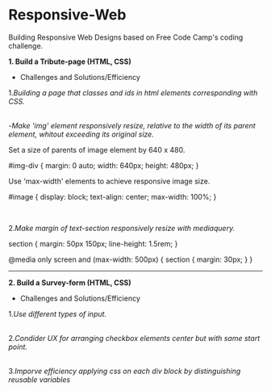 # Responsive-Web
Building Responsive Web Designs based on Free Code Camp's coding challenge. 

<strong>1. Build a Tribute-page (HTML, CSS)</strong>
+ Challenges and Solutions/Efficiency

1.<i>Building a page that classes and ids in html elements corresponding with CSS.</i> <br><br>

-<i>Make 'img' element responsively resize, relative to the width of its parent element, whitout exceeding its original size.</i>   

Set a size of parents of image element by 640 x 480.

#img-div {
  margin: 0 auto;
  width: 640px;
  height: 480px;
}

Use 'max-width' elements to achieve responsive image size.

#image {
  display: block;
  text-align: center;
  max-width: 100%;
}


<br>

2.<i>Make margin of text-section responsively resize with mediaquery.</i> 

section {
  margin: 50px 150px;
  line-height: 1.5rem;
}

@media only screen and (max-width: 500px) {
  section {
    margin: 30px;
  }
}


----------------------------------------------------------------------------------------------------
<strong>2. Build a Survey-form (HTML, CSS)</strong>
+ Challenges and Solutions/Efficiency

1.<i>Use different types of input.</i> <br><br>

2.<i>Condider UX for arranging checkbox elements center but with same start point. </i> <br><br>

3.<i>Imporve efficiency applying css on each div block by distinguishing reusable variables</i> <br><br>

